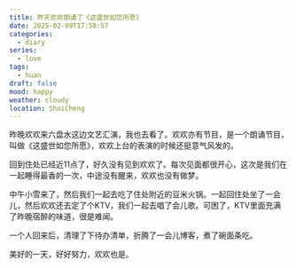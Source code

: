 ```yaml
---
title: 昨天欢欢朗诵了《这盛世如您所愿》
date: 2025-02-09T17:58:57
categories:
  - diary
series:
  - love
tags:
  - huan
draft: false
mood: happy
weather: cloudy
location: ShuiCheng
---
```

昨晚欢欢来六盘水这边文艺汇演，我也去看了。欢欢亦有节目，是一个朗诵节目，叫做《这盛世如您所愿》，欢欢上台的表演的时候还挺意气风发的。

回到住处已经近11点了，好久没有见到欢欢了。每次见面都很开心，这次是我们在一起睡得最香的一次，中途没有醒来，欢欢也没有做梦。

中午小雪来了，然后我们一起去吃了住处附近的豆米火锅。一起回住处坐了一会儿，然后欢欢还去定了个KTV，我们一起去唱了会儿歌。可困了，KTV里面充满了昨晚宿醉的味道，很是难闻。

一个人回来后，清理了下待办清单，折腾了一会儿博客，煮了碗面条吃。

美好的一天，好好努力，欢欢也是。
